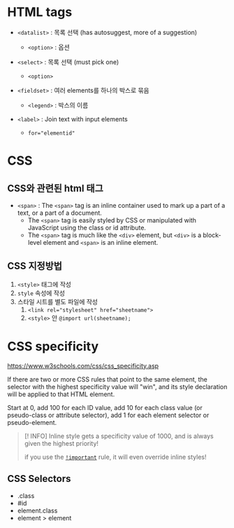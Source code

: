 # HTML tags

- `<datalist>` : 목록 선택 (has autosuggest, more of a suggestion)
	- `<option>` : 옵션
- `<select>` : 목록 선택 (must pick one)
	- `<option>`

- `<fieldset>` : 여러 elements를 하나의 박스로 묶음
	- `<legend>` : 박스의 이름

- `<label>` : Join text with input elements
	- `for="elementid"`

# CSS

## CSS와 관련된 html 태그

- `<span>` : The `<span>` tag is an inline container used to mark up a part of a text, or a part of a document.
	- The `<span>` tag is easily styled by CSS or manipulated with JavaScript using the class or id attribute.
	- The `<span>` tag is much like the `<div>` element, but `<div>` is a block-level element and `<span>` is an inline element.

## CSS 지정방법

1. `<style>` 태그에 작성 
2. `style` 속성에 작성
3. 스타일 시트를 별도 파일에 작성
	1. `<link rel="stylesheet" href="sheetname">`
	2. `<style>` 안 `@import url(sheetname);`

# CSS specificity

https://www.w3schools.com/css/css_specificity.asp

If there are two or more CSS rules that point to the same element, the selector with the highest specificity value will "win", and its style declaration will be applied to that HTML element.

Start at 0, add 100 for each ID value, add 10 for each class value (or pseudo-class or attribute selector), add 1 for each element selector or pseudo-element.

>[! INFO]
>Inline style gets a specificity value of 1000, and is always given the highest priority!
>
>if you use the [`!important`](https://www.w3schools.com/css/css_important.asp) rule, it will even override inline styles!

## CSS Selectors

- \.class
- \#id
- element.class
- element > element

